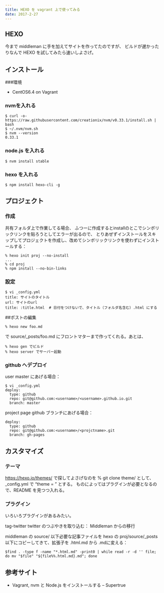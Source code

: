 ```yaml
---
title: HEXO を vagrant 上で使ってみる
date: 2017-2-27
---
```


## HEXO

今まで middleman に手を加えてサイトを作ってたのですが、 ビルドが遅かったりなんで HEXO を試してみたら速いしよさげ。

## インストール

###環境

- CentOS6.4 on Vagrant

### nvmを入れる

```
$ curl -o- https://raw.githubusercontent.com/creationix/nvm/v0.33.1/install.sh | bash
$ ~/.nvm/nvm.sh
$ nvm --version
0.33.1
```

### node.js を入れる

```
$ nvm install stable
```

### hexo を入れる

```
$ npm install hexo-cli -g
```

## プロジェクト
### 作成

共有フォルダ上で作業してる場合、 ふつーに作成するとinstallのとこでシンボリックリンクを貼ろうとしてエラーが出るので、 とりあぜずインストールをスキップしてプロジェクトを作成し、改めてシンボリックリンクを使わずにインストールする：

```
% hexo init proj --no-install
...
% cd proj
% npm install --no-bin-links
```

### 設定

```
$ vi _config.yml
title: サイトのタイトル
url: サイトのurl
title: :title.html  # 日付をつけないで、タイトル（フォルダ名含む）.html にする
```

##ポストの編集
```
% hexo new foo.md
```

で source/_posts/foo.md にフロントマターまで作ってくれる。あとは、

```
% hexo gen でビルド
% hexo server でサーバー起動
```

### github へデプロイ

user master にあげる場合：

```
$ vi _config.yml
deploy:
  type: github
  repo: git@github.com:<username>/<username>.github.io.git
  branch: master
```
project page github ブランチにあげる場合：

```
deploy:
  type: github
  repo: git@github.com:<username>/<projctname>.git
  branch: gh-pages
```

## カスタマイズ
### テーマ

https://hexo.io/themes/ で探してよさげなのを % git clone <giturl> theme/<name> として、_config.yml で “theme = <name>” とする。 ものによってはプラグインが必要となるので、README を見つつ入れる。

### プラグイン

いろいろプラグインがあるみたい。

tag-twitter twitter のつぶやきを取り込む：
Middleman からの移行

middleman の source/ 以下必要な記事ファイルを hexo の proj/source/_posts 以下にコピーしてきて、拡張子を .html.md から .mdに変える：

```
$find . -type f -name "*.html.md" -print0 | while read -r -d '' file; do mv "$file" "${file%%.html.md}.md"; done
```

## 参考サイト
- Vagrant, nvm と Node.js をインストールする – Supertrue